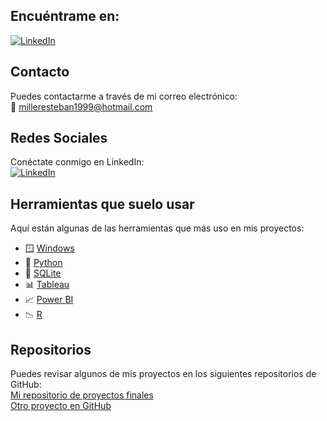 ## Encuéntrame en:
[![LinkedIn](https://img.shields.io/badge/LinkedIn-Esteban%20Miller-blue?logo=linkedin)](https://www.linkedin.com/in/esteban-miller-56301114b/)

## Contacto

Puedes contactarme a través de mi correo electrónico:  
📧 [milleresteban1999@hotmail.com](mailto:milleresteban1999@hotmail.com)

## Redes Sociales

Conéctate conmigo en LinkedIn:  
[![LinkedIn](https://img.shields.io/badge/LinkedIn-Esteban%20Miller-blue?logo=linkedin)](https://www.linkedin.com/in/esteban-miller-56301114b/)

## Herramientas que suelo usar

Aquí están algunas de las herramientas que más uso en mis proyectos:

- 🪟 [Windows](https://www.microsoft.com/en-us/windows)  
- 🐍 [Python](https://www.python.org/)  
- 🔲 [SQLite](https://www.sqlite.org/)  
- 📊 [Tableau](https://www.tableau.com/)  
- 📈 [Power BI](https://powerbi.microsoft.com/)  
- 📉 [R](https://www.r-project.org/)  

## Repositorios

Puedes revisar algunos de mis proyectos en los siguientes repositorios de GitHub:  
[Mi repositorio de proyectos finales](https://github.com/esteban-miller/Repositorio-1)  
[Otro proyecto en GitHub](https://github.com/esteban-miller/Repositorio-2)  
